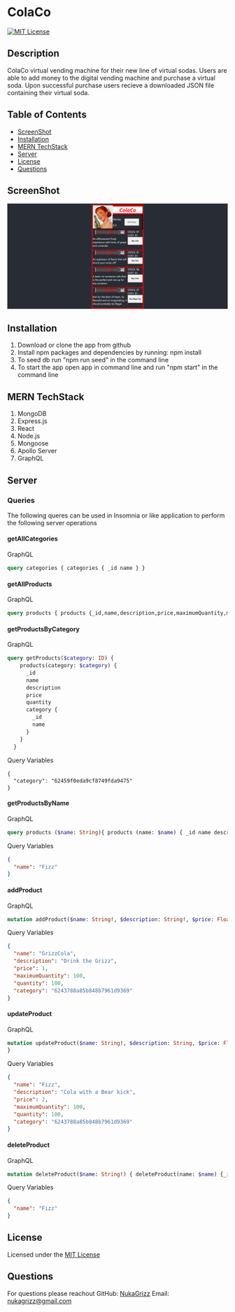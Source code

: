 # ColaCo

[![MIT License](https://img.shields.io/badge/License-MIT-blue)](https://choosealicense.com/licenses/mit/)
  
  ## Description
  ColaCo virtual vending machine for their new line of virtual sodas. Users are able to add money to the digital vending machine and purchase a virtual soda. Upon successful purchase users recieve a downloaded JSON file containing their virtual soda.
  
  
  ## Table of Contents
  * [ScreenShot](#ScreenShot)
  * [Installation](#Installation)
  * [MERN TechStack](#mern-techstack)
  * [Server](#Server)
  * [License](#License)
  * [Questions](#Questions)
  
  
  ## ScreenShot
  
  ![Screenshot](./client/public/Screenshot.png)
  
  
  ## Installation
  1. Download or clone the app from github
  2. Install npm packages and dependencies by running: npm install
  4. To seed db run "npm run seed" in the command line
  3. To start the app open app in command line and run "npm start" in the command line

  ## MERN TechStack
  1. MongoDB
  2. Express.js
  3. React
  4. Node.js
  5. Mongoose
  6. Apollo Server
  7. GraphQL

  ## Server
  ### Queries

  The following queres can be used in Insomnia or like application to perform the following server operations

  #### getAllCategories

  GraphQL
  ```GraphQL
  query categories { categories { _id name } }
  ```

  #### getAllProducts

  GraphQL
  ```GraphQL
  query products { products {_id,name,description,price,maximumQuantity,maximumQuantity,category{_id,name}} }
  ```

  #### getProductsByCategory

  GraphQL
  ```GraphQL
  query getProducts($category: ID) {
      products(category: $category) {
        _id
        name
        description
        price
        quantity
        category {
          _id
          name
        }
      }
    }
  ```

  Query Variables
  ```
  {
    "category": "62459f0eda9cf8749fda9475"
  }
  ```

  #### getProductsByName

  GraphQL
  ```GraphQL
  query products ($name: String){ products (name: $name) { _id name description price maximumQuantity quantity category{_id name} } }
  ```

  Query Variables
  ```JSON
  {
    "name": "Fizz"
  }
  ```
  #### addProduct

  GraphQL
  ```GraphQL
  mutation addProduct($name: String!, $description: String!, $price: Float!, $maximumQuantity: Int!, $quantity: Int!, $category: ID!) { addProduct(name: $name, description: $description, price: $price, maximumQuantity: $maximumQuantity, quantity: $quantity, category: $category) {_id,name,description,price,maximumQuantity,maximumQuantity,category{_id,name}}}
  ```

  Query Variables
  ```JSON
  {
    "name": "GrizzCola",
    "description": "Drink the Grizz",
    "price": 1,
    "maximumQuantity": 100,
    "quantity": 100,
    "category": "6243788a85b848b7961d9369"
  }
  ```

  #### updateProduct

  GraphQL
  ```GraphQL
  mutation updateProduct($name: String!, $description: String, $price: Float, $maximumQuantity: Int, $quantity: Int, $category: ID) { updateProduct(name: $name, description: $description, price: $price, maximumQuantity: $maximumQuantity, quantity: $quantity, category: $category) {_id,name,description,price,maximumQuantity,maximumQuantity,category{_id,name}}
  }
  ```

  Query Variables
  ```JSON
  {
    "name": "Fizz",
    "description": "Cola with a Bear kick",
    "price": 2,
    "maximumQuantity": 100,
    "quantity": 100,
    "category": "6243788a85b848b7961d9369"
  }
  ```

  #### deleteProduct

  GraphQL
  ```GraphQL
  mutation deleteProduct($name: String!) { deleteProduct(name: $name) {_id,name,description,price,maximumQuantity,maximumQuantity,category{_id,name}}}
  ```

  Query Variables
  ```JSON
  {
    "name": "Fizz"
  }
  ```
  
  ## License
  Licensed under the [MIT License](https://choosealicense.com/licenses/mit/)
  
  ## Questions
  For questions please reachout
  GitHub: [NukaGrizz](https://github.com/NukaGrizz)
  Email: nukagrizz@gmail.com